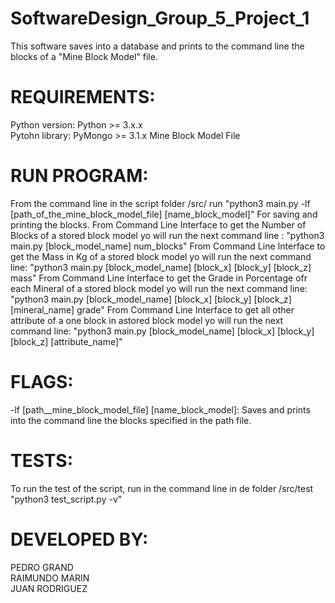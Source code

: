 # SoftwareDesign_Group_5_Project_1
  This software saves into a database and prints to the command line the blocks of a "Mine Block Model" file.
 
 # REQUIREMENTS:
 
  Python version: Python >= 3.x.x  
   Pytohn library: PyMongo >= 3.1.x
   Mine Block Model File
 
 
 

# RUN PROGRAM:
 
   From the command line in the script  folder /src/ run "python3 main.py -lf [path_of_the_mine_block_model_file] [name_block_model]" 
   For saving and printing the blocks.
   From Command Line Interface to get  the Number of Blocks of a stored block model yo will run the next command line :
	"python3 main.py [block_model_name] num_blocks"
	From Command Line Interface to get  the Mass in Kg of a stored block model yo will run the next command line:
	"python3 main.py [block_model_name] [block_x] [block_y] [block_z] mass"
	From Command Line Interface to get  the Grade in Porcentage ofr each Mineral of a stored block model yo will run the next command line:
	"python3 main.py [block_model_name] [block_x] [block_y] [block_z] [mineral_name] grade"
	From Command Line Interface to get  all other attribute of a one block in astored block model yo will run the next command line:
	"python3 main.py [block_model_name] [block_x] [block_y] [block_z] [attribute_name]"


 
# FLAGS:
 
   -lf [path__mine_block_model_file] [name_block_model]: Saves and prints into the command line the blocks specified in the path file.

 
# TESTS:
 
   To run the test of the script, run in the command line in de folder /src/test "python3 test_script.py -v"
 
 
# DEVELOPED BY:
   PEDRO GRAND  
   RAIMUNDO MARIN  
   JUAN RODRIGUEZ  


